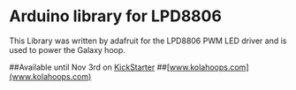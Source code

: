 # Arduino library for LPD8806 #
This Library was written by adafruit for the LPD8806 PWM LED driver and is used to power the Galaxy hoop.

##Available until Nov 3rd on [KickStarter](http://kck.st/RgyQ1X)
##[www.kolahoops.com](www.kolahoops.com)



